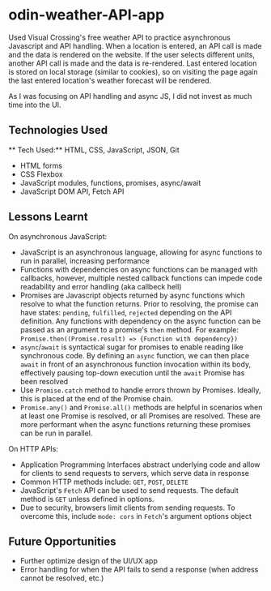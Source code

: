 # odin-weather-API-app

Used Visual Crossing's free weather API to practice asynchronous Javascript and API handling. When a location is entered, an API call is made and the data is rendered on the website. If the user selects different units, another API call is made and the data is re-rendered. Last entered location is stored on local storage (similar to cookies), so on visiting the page again the last entered location's weather forecast will be rendered.

As I was focusing on API handling and async JS, I did not invest as much time into the UI.

## Technologies Used
** Tech Used:** HTML, CSS, JavaScript, JSON, Git
* HTML forms
* CSS Flexbox
* JavaScript modules, functions, promises, async/await
* JavaScript DOM API, Fetch API

## Lessons Learnt
On asynchronous JavaScript: 
* JavaScript is an asynchronous language, allowing for async functions to run in parallel, increasing performance
* Functions with dependencies on async functions can be managed with callbacks, however, multiple nested callback functions can impede code readability and error handling (aka callbeck hell)
* Promises are Javascript objects returned by async functions which resolve to what the function returns. Prior to resolving, the promise can have states: `pending`, `fulfilled`, `rejected` depending on the API definition. Any functions with dependency on the async function can be passed as an argument to a promise's `then` method. For example: `Promise.then((Promise.result) => {Function with dependency})`
* `async`/`await` is syntactical sugar for promises to enable reading like synchronous code. By defining an `async` function, we can then place `await` in front of an asynchronous function invocation within its body, effectively pausing top-down execution until the `await` Promise has been resolved
* Use `Promise.catch` method to handle errors thrown by Promises. Ideally, this is placed at the end of the Promise chain. 
* `Promise.any()` and `Promise.all()` methods are helpful in scenarios when at least one Promise is resolved, or all Promises are resolved. These are more performant when the async functions returning these promises can be run in parallel. 

On HTTP APIs:
* Application Programming Interfaces abstract underlying code and allow for clients to send requests to servers, which serve data in response
* Common HTTP methods include: `GET`, `POST`, `DELETE`
* JavaScript's `Fetch` API can be used to send requests. The default method is `GET` unless defined in options.
* Due to security, browsers limit clients from sending requests. To overcome this, include `mode: cors` in `Fetch`'s argument options object

## Future Opportunities
* Further optimize design of the UI/UX app
* Error handling for when the API fails to send a response (when address cannot be resolved, etc.)